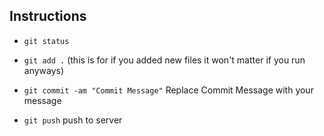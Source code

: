 ## Instructions

- `git status`

- `git add .` (this is for if you added new files it won't matter if you run anyways)

- `git commit -am "Commit Message"` Replace Commit Message with your message

- `git push` push to server